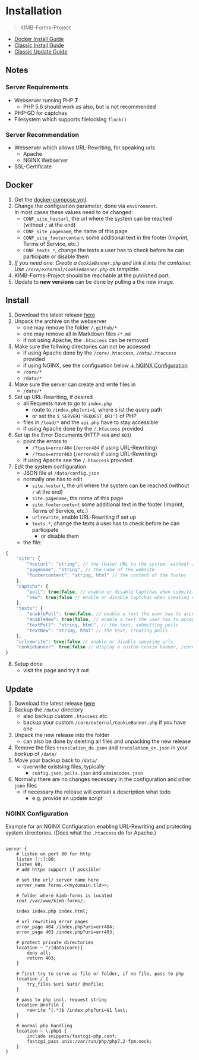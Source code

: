 # Installation
> KIMB-Forms-Project 

- [Docker Install Guide](#docker)
- [Classic Install Guide](#install)
- [Classic Update Guide](#update)

## Notes

### Server Requirements
- Webserver running PHP **7**
    - PHP 5.6 should work as also, but is not recommended
- PHP-GD for captchas
- Filesystem which supports filelocking `flock()`

### Server Recommendation
- Webserver which allows URL-Rewriting, for speaking urls
	- Apache
	- NGINX Webserver
- SSL-Certificate

## Docker
1. Get the [docker-compose.yml](https://github.com/KIMB-technologies/KIMB-Forms-Project/blob/master/docker-compose.yml).
2. Change the configuation parameter, done via `environment`.  
	In most cases these values need to be changed:
	- `CONF_site_hosturl`, the url where the system can be reached (without `/` at the end)
	- `CONF_site_pagename`, the name of this page
	- `CONF_site_footercontent` some additional text in the footer (Imprint, Terms of Service, etc.)
	- `CONF_texts_*`, change the texts a user has to check before he can participate or disable them
3. *If you need one: Create a `CookieBanner.php` and link it into the container.*  
	*Use `/core/external/CookieBanner.php` as template.*
4. KIMB-Forms-Project should be reachable at the published port. 
5. Update to **new versions** can be done by pulling a the new image.

## Install

1. Download the latest release [here](https://github.com/KIMB-technologies/KIMB-Forms-Project/releases/latest)
2. Unpack the archive on the webserver
	- one may remove the folder `/.github/*`
	- one may remove all in Markdown files `/*.md`
	- if not using Apache, the `.htaccess` can be removed
3. Make sure the follwing directories can not be accessed 
	- if using Apache done by the `/core/.htaccess`, `/data/.htaccess` provided
	- if using NGINX, see the configuation below [&darr; NGINX Configuration](#nginx-configuration)
	- `/core/*`
	- `/data/*`
4. Make sure the server can create and write files in
	- `/data/*`
5. Set up URL-Rewriting, if desired
	- all Requests have to go to `index.php`
		- route to `/index.php?uri=$`, where `$` ist the query path
		- or set the `$_SERVER['REQUEST_URI']` of PHP
	- files in `/load/*` and the `api.php` have to stay accessible
	- if using Apache done by the `/.htaccess` provided
6. Set up the Error Documents (HTTP `404` and `403`)
	- point the errors to
		- `/?task=error404` (`/error404` if using URL-Rewriting) 
		- `/?task=error403` (`/error403` if using URL-Rewriting)
	- if using Apache see the `/.htaccess` provided
7. Edit the system configuration
	- JSON file at `/data/config.json`
	- normally one has to edit
		- `site.hosturl`, the url where the system can be reached (without `/` at the end)
		- `site.pagename`, the name of this page
		- `site.footercontent` some additional text in the footer (Imprint, Terms of Service, etc.)
		- `urlrewrite`, enable URL-Rewriting if set up
		- `texts.*`, change the texts a user has to check before he can participate
			- or disable them
	- the file:
```javascript
{
    "site": {
        "hosturl": "string", // the (base) URL to the system, without / at the end
        "pagename": "string", // the name of the website
        "footercontent": "string, html" // the content of the footer
    },
    "captcha": {
        "poll": true|false, // enable or disable Captchas when submitting answers
        "new": true|false // enable or disable Captchas when creating new polls
    },
    "texts": {
        "enablePoll": true|false, // enable a text the user has to accept before submitting answers
        "enableNew": true|false, // enable a text the user has to accept before creating polls
        "textPoll": "string, html", // the text, submitting polls
        "textNew": "string, html" // the text, creating polls
    },
    "urlrewrite": true|false // enable or disable speaking urls,
    "cookiebanner": true|false // display a custom cookie banner, /core/external/CookieBanner.php has to be edited!
}

```
8. Setup done
	- visit the page and try it out

## Update
1. Download the latest release [here](https://github.com/KIMB-technologies/KIMB-Forms-Project/releases/latest)
2. Backup the `/data/` directory
	- also backup custom `.htaccess` etc.
	- backup your custom `/core/external/CookieBanner.php` if you have one
3. Unpack the new release into the folder
	- can also be done by deleting all files and unpacking the new release
4. Remove the files `translation_de.json` and `translation_en.json` in your *backup* of `/data/`
5. Move your backup back to `/data/`
	- overwrite existsing files, typically
		- `config.json`, `polls.json` and `admincodes.json`
6. Normally there are no changes necessary in the configuration and other `json` files
	- if necessary the release will contain a description what todo
		- e.g. provide an update script


### NGINX Configuration

Example for an NGINX Configuration enabling URL-Rewriting and protecting system directories. (Does what the `.htaccess` do for Apache.)

```nginx

server {
	# listen on port 80 for http
	listen [::]:80;
	listen 80;  
	# add https support if possible!

	# set the url/ server name here
	server_name forms.<<mydomain.tld>>;

	# folder where kimb-forms is located
	root /var/www/kimb-forms/;

	index index.php index.html;

	# url rewriting error pages
	error_page 404 /index.php?uri=err404;
	error_page 403 /index.php?uri=err403;

	# protect private directories
	location ~ ^/(data|core){
		deny all;
		return 403;
	}

	# first try to serve as file or folder, if no file, pass to php
	location / {
		try_files $uri $uri/ @nofile;
	}

	# pass to php incl. request string
	location @nofile {
		rewrite ^(.*)$ /index.php?uri=$1 last;
	}

	# normal php handling
	location ~ \.php$ {
		include snippets/fastcgi-php.conf;
		fastcgi_pass unix:/var/run/php/php7.2-fpm.sock;
	}
}


```
